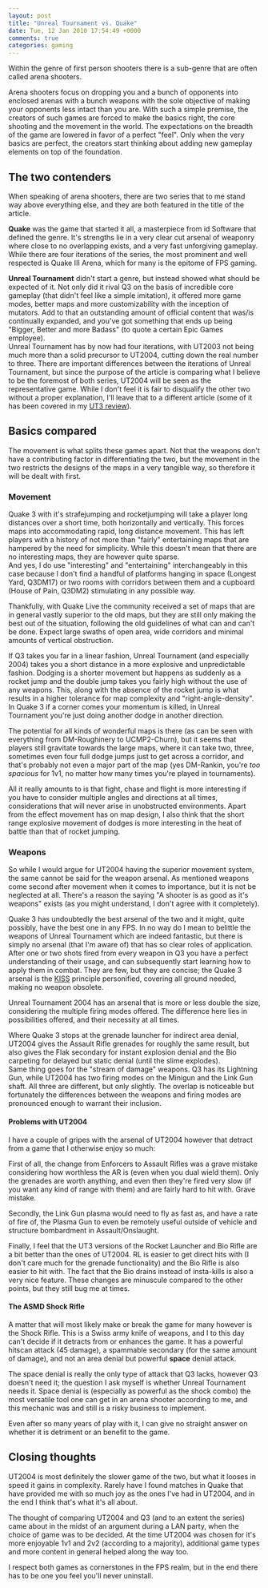 ```yaml
---
layout: post
title: "Unreal Tournament vs. Quake"
date: Tue, 12 Jan 2010 17:54:49 +0000
comments: true
categories: gaming
---
```

Within the genre of first person shooters there is a sub-genre that are often
called arena shooters.

Arena shooters focus on dropping you and a bunch of opponents into enclosed
arenas with a bunch weapons with the sole objective of making your opponents
less intact than you are. With such a simple premise, the creators of such
games are forced to make the basics right, the core shooting and the movement
in the world. The expectations on the breadth of the game are lowered in favor
of a perfect "feel". Only when the very basics are perfect, the creators start
thinking about adding new gameplay elements on top of the foundation.

<!--more-->

## The two contenders

When speaking of arena shooters, there are two series that to me stand way
above everything else, and they are both featured in the title of the article.

**Quake** was the game that started it all, a masterpiece from id Software that
defined the genre. It's strengths lie in a very clear cut arsenal of weaponry
where close to no overlapping exists, and a very fast unforgiving gameplay.
While there are four iterations of the series, the most prominent and well
respected is Quake III Arena, which for many is the epitome of FPS gaming.

**Unreal Tournament** didn't start a genre, but instead showed what should be
expected of it. Not only did it rival Q3 on the basis of incredible core
gameplay (that didn't feel like a simple imitation), it offered more game
modes, better maps and more customizability with the inception of mutators. Add
to that an outstanding amount of official content that was/is continually
expanded, and you've got something that ends up being "Bigger, Better and more
Badass" (to quote a certain Epic Games employee).  
Unreal Tournament has by now had four iterations, with UT2003 not being much
more than a solid precursor to UT2004, cutting down the real number to three.
There are important differences between the iterations of Unreal Tournament,
but since the purpose of the article is comparing what I believe to be the
foremost of both series, UT2004 will be seen as the representative game. While
I don't feel it is fair to disqualify the other two without a proper
explanation, I'll leave that to a different article (some of it has been
covered in my [UT3 review](
/blog/2009/06/03/unreal-tournament-3-plus-titan-pack/)).

## Basics compared

The movement is what splits these games apart. Not that the weapons don't have a contributing factor in differentiating the two, but the movement in the two restricts the designs of the maps in a very tangible way, so therefore it will be dealt with first.

### Movement

Quake 3 with it's strafejumping and rocketjumping will take a player long
distances over a short time, both horizontally and vertically. This forces maps
into accommodating rapid, long distance movement. This has left players with
a history of not more than "fairly" entertaining maps that are hampered by the
need for simplicity. While this doesn't mean that there are no interesting
maps, they are however quite sparse.  
And yes, I do use "interesting" and "entertaining" interchangeably in this case
because I don't find a handful of platforms hanging in space (Longest Yard,
Q3DM17) or two rooms with corridors between them and a cupboard (House of Pain,
Q3DM2) stimulating in any possible way.

Thankfully, with Quake Live the community received a set of maps that are in
general vastly superior to the old maps, but they are still only making the
best out of the situation, following the old guidelines of what can and can't
be done. Expect large swaths of open area, wide corridors and minimal amounts
of vertical obstruction.

If Q3 takes you far in a linear fashion, Unreal Tournament (and especially
2004) takes you a short distance in a more explosive and unpredictable fashion.
Dodging is a shorter movement but happens as suddenly as a rocket jump and the
double jump takes you fairly high without the use of any weapons. This, along
with the absence of the rocket jump is what results in a higher tolerance for
map complexity and "right-angle-density". In Quake 3 if a corner comes your
momentum is killed, in Unreal Tournament you're just doing another dodge in
another direction.

The potential for all kinds of wonderful maps is there (as can be seen with
everything from DM-Roughinery to UCMP2-Churn), but it seems that players still
gravitate towards the large maps, where it can take two, three, sometimes even
four full dodge jumps just to get across a corridor, and that's probably not
even a major part of the map (yes DM-Rankin, you're *too spacious* for 1v1, no
matter how many times you're played in tournaments).

All it really amounts to is that fight, chase and flight is more interesting if
you have to consider multiple angles and directions at all times,
considerations that will never arise in unobstructed environments. Apart from
the effect movement has on map design, I also think that the short range
explosive movement of dodges is more interesting in the heat of battle than
that of rocket jumping.

### Weapons

So while I would argue for UT2004 having the superior movement system, the same
cannot be said for the weapon arsenal. As mentioned weapons come second after
movement when it comes to importance, but it is not be neglected at all.
There's a reason the saying "A shooter is as good as it's weapons" exists (as
you might understand, I don't agree with it completely).

Quake 3 has undoubtedly the best arsenal of the two and it might, quite
possibly, have the best one in any FPS. In no way do I mean to belittle the
weapons of Unreal Tournament which are indeed fantastic, but there is simply no
arsenal (that I'm aware of) that has so clear roles of application. After one
or two shots fired from every weapon in Q3 you have a perfect understanding of
their usage, and can subsequently start learning how to apply them in combat.
They are few, but they are concise; the Quake 3 arsenal is the
[KISS](http://en.wikipedia.org/wiki/KISS_principle) principle personified,
covering all ground needed, making no weapon obsolete.

Unreal Tournament 2004 has an arsenal that is more or less double the size,
considering the multiple firing modes offered. The difference here lies in
possibilities offered, and their necessity at all times.

Where Quake 3 stops at the grenade launcher for indirect area denial, UT2004
gives the Assault Rifle grenades for roughly the same result, but also gives
the Flak secondary for instant explosion denial and the Bio carpeting for
delayed but static denial (until the slime explodes).  
Same thing goes for the "stream of damage" weapons. Q3 has its Lightning Gun,
while UT2004 has two firing modes on the Minigun and the Link Gun shaft. All
three are different, but only slightly. The overlap is noticeable but
fortunately the differences between the weapons and firing modes are pronounced
enough to warrant their inclusion.

#### Problems with UT2004

I have a couple of gripes with the arsenal of UT2004 however that detract from
a game that I otherwise enjoy so much:

First of all, the change from Enforcers to Assault Rifles was a grave mistake
considering how worthless the AR is (even when you dual wield them). Only the
grenades are worth anything, and even then they're fired very slow (if you want
any kind of range with them) and are fairly hard to hit with. Grave mistake.

Secondly, the Link Gun plasma would need to fly as fast as, and have a rate of
fire of, the Plasma Gun to even be remotely useful outside of vehicle and
structure bombardment in Assault/Onslaught.

Finally, I feel that the UT3 versions of the Rocket Launcher and Bio Rifle are
a bit better than the ones of UT2004. RL is easier to get direct hits with (I
don't care much for the grenade functionality) and the Bio Rifle is also easier
to hit with. The fact that the Bio drains instead of insta-kills is also a very
nice feature. These changes are minuscule compared to the other points, but they
still bug me at times.

#### The ASMD Shock Rifle

A matter that will most likely make or break the game for many however is the
Shock Rifle. This is a Swiss army knife of weapons, and I to this day can't
decide if it detracts from or enhances the game. It has a powerful hitscan
attack (45 damage), a spammable secondary (for the same amount of damage), and
not an area denial but powerful **space** denial attack.

The space denial is really the only type of attack that Q3 lacks, however Q3
doesn't need it; the question I ask myself is whether Unreal Tournament needs
it. Space denial is (especially as powerful as the shock combo) the most
versatile tool one can get in an arena shooter according to me, and this
mechanic was and still is a risky business to implement.

Even after so many years of play with it, I can give no straight answer on
whether it is detriment or an benefit to the game.

## Closing thoughts

UT2004 is most definitely the slower game of the two, but what it looses in
speed it gains in complexity. Rarely have I found matches in Quake that have
provided me with so much joy as the ones I've had in UT2004, and in the end
I think that's what it's all about.

The thought of comparing UT2004 and Q3 (and to an extent the series) came about
in the midst of an argument during a LAN party, when the choice of game was to
be decided. At the time UT2004 was chosen for it's more enjoyable 1v1 and 2v2
(according to a majority), additional game types and more content in general
helped along the way too.

I respect both games as cornerstones in the FPS realm, but in the end there has
to be one you feel you'll never uninstall.
